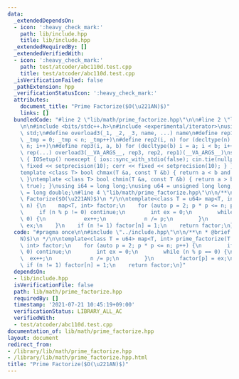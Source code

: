 ```yaml
---
data:
  _extendedDependsOn:
  - icon: ':heavy_check_mark:'
    path: lib/include.hpp
    title: lib/include.hpp
  _extendedRequiredBy: []
  _extendedVerifiedWith:
  - icon: ':heavy_check_mark:'
    path: test/atcoder/abc110d.test.cpp
    title: test/atcoder/abc110d.test.cpp
  _isVerificationFailed: false
  _pathExtension: hpp
  _verificationStatusIcon: ':heavy_check_mark:'
  attributes:
    document_title: "Prime Factorize($O(\u221AN)$)"
    links: []
  bundledCode: "#line 2 \"lib/math/prime_factorize.hpp\"\n\n#line 2 \"lib/include.hpp\"\
    \n\n#include <bits/stdc++.h>\n#include <experimental/iterator>\nusing namespace\
    \ std;\n#define overload3(_1, _2, _3, name, ...) name\n#define rep1(n) for (decltype(n)\
    \ _tmp = 0; _tmp < n; _tmp++)\n#define rep2(i, n) for (decltype(n) i = 0; i <\
    \ n; i++)\n#define rep3(i, a, b) for (decltype(b) i = a; i < b; i++)\n#define\
    \ rep(...) overload3(__VA_ARGS__, rep3, rep2, rep1)(__VA_ARGS__)\nstruct IOSetup\
    \ { IOSetup() noexcept { ios::sync_with_stdio(false); cin.tie(nullptr); cout <<\
    \ fixed << setprecision(10); cerr << fixed << setprecision(10); } } iosetup;\n\
    template <class T> bool chmax(T &a, const T &b) { return a < b and (a = b, true);\
    \ }\ntemplate <class T> bool chmin(T &a, const T &b) { return a > b and (a = b,\
    \ true); }\nusing i64 = long long;\nusing u64 = unsigned long long;\nusing f64\
    \ = long double;\n#line 4 \"lib/math/prime_factorize.hpp\"\n\n/**\n * @brief Prime\
    \ Factorize($O(\u221AN)$)\n */\n\ntemplate<class T = u64> map<T, int> prime_factorize(T\
    \ n) {\n    map<T, int> factor;\n    for (auto p = 2; p * p <= n; p++) {\n   \
    \     if (n % p != 0) continue;\n        int ex = 0;\n        while (n % p ==\
    \ 0) {\n            ex++;\n            n /= p;\n        }\n        factor[p] =\
    \ ex;\n    }\n    if (n != 1) factor[n] = 1;\n    return factor;\n}\n"
  code: "#pragma once\n\n#include \"../include.hpp\"\n\n/**\n * @brief Prime Factorize($O(\u221A\
    N)$)\n */\n\ntemplate<class T = u64> map<T, int> prime_factorize(T n) {\n    map<T,\
    \ int> factor;\n    for (auto p = 2; p * p <= n; p++) {\n        if (n % p !=\
    \ 0) continue;\n        int ex = 0;\n        while (n % p == 0) {\n          \
    \  ex++;\n            n /= p;\n        }\n        factor[p] = ex;\n    }\n   \
    \ if (n != 1) factor[n] = 1;\n    return factor;\n}"
  dependsOn:
  - lib/include.hpp
  isVerificationFile: false
  path: lib/math/prime_factorize.hpp
  requiredBy: []
  timestamp: '2021-07-21 10:45:19+09:00'
  verificationStatus: LIBRARY_ALL_AC
  verifiedWith:
  - test/atcoder/abc110d.test.cpp
documentation_of: lib/math/prime_factorize.hpp
layout: document
redirect_from:
- /library/lib/math/prime_factorize.hpp
- /library/lib/math/prime_factorize.hpp.html
title: "Prime Factorize($O(\u221AN)$)"
---
```

